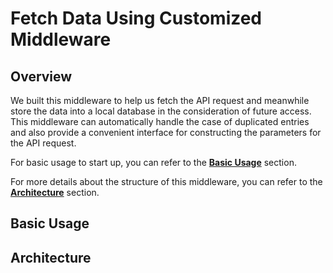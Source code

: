 # Fetch Data Using Customized Middleware

## Overview

We built this middleware to help us fetch the API request and meanwhile store the data into a local database in the consideration of future access. This middleware can automatically handle the case of duplicated entries and also provide a convenient interface for constructing the parameters for the API request.

For basic usage to start up, you can refer to the **[Basic Usage](#basic-usage)** section.

For more details about the structure of this middleware, you can refer to the **[Architecture](#architecture)** section.

## Basic Usage 



## Architecture 


